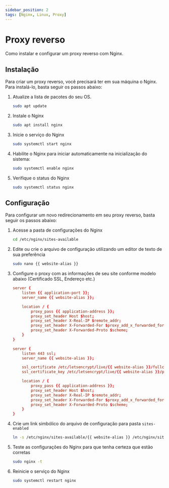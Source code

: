 ```yaml
---
sidebar_position: 2
tags: [Nginx, Linux, Proxy]
---
```


# Proxy reverso

Como instalar e configurar um proxy reverso com Nginx.

## Instalação

Para criar um proxy reverso, você precisará ter em sua máquina o Nginx. Para instalá-lo, basta seguir os passos abaixo:

1. Atualize a lista de pacotes do seu OS.

    ```sh
    sudo apt update
    ```

2. Instale o Nginx

    ```sh
    sudo apt install nginx
    ```

3. Inicie o serviço do Nginx

    ```sh
    sudo systemctl start nginx
    ```

4. Habilite o Nginx para iniciar automaticamente na inicialização do sistema:

    ```sh
    sudo systemctl enable nginx
    ```

5. Verifique o status do Nginx

    ```sh
    sudo systemctl status nginx
    ```

## Configuração

Para configurar um novo redirecionamento em seu proxy reverso, basta seguir os passos abaixo:

1. Acesse a pasta de configurações do Nginx

    ```sh
    cd /etc/nginx/sites-available
    ```

2. Edite ou crie o arquivo de configuração utilizando um editor de texto de sua preferência

    ```sh
    sudo nano {{ website-alias }}
    ```

3. Configure o proxy com as informações de seu site conforme modelo abaixo (Certificado SSL, Endereço etc.)

    ```conf
    server {
        listen {{ application-port }};
        server_name {{ website-alias }};

        location / {
            proxy_pass {{ application-address }};
            proxy_set_header Host $host;
            proxy_set_header X-Real-IP $remote_addr;
            proxy_set_header X-Forwarded-For $proxy_add_x_forwarded_for;
            proxy_set_header X-Forwarded-Proto $scheme;
        }
    }

    server {
        listen 443 ssl;
        server_name {{ website-alias }};

        ssl_certificate /etc/letsencrypt/live/{{ website-alias }}/fullchain.pem;
        ssl_certificate_key /etc/letsencrypt/live/{{ website-alias }}/privkey.pem;

        location / {
            proxy_pass {{ application-address }};
            proxy_set_header Host $host;
            proxy_set_header X-Real-IP $remote_addr;
            proxy_set_header X-Forwarded-For $proxy_add_x_forwarded_for;
            proxy_set_header X-Forwarded-Proto $scheme;
        }
    }
    ```

4. Crie um link simbólico do arquivo de configuração para pasta `sites-enabled`

    ```sh
    ln -s /etc/nginx/sites-available/{{ website-alias }} /etc/nginx/sites-enabled/
    ```

5. Teste as configurações do Nginx para que tenha certeza que estão corretas

    ```sh
    sudo nginx -t
    ```

6. Reinicie o serviço do Nginx

    ```sh
    sudo systemctl restart nginx
    ```
